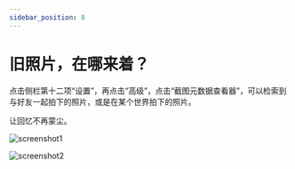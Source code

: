 ```yaml
---
sidebar_position: 8
---
```


# 旧照片，在哪来着？

点击侧栏第十二项“设置”，再点击“高级”，点击“截图元数据查看器”，可以检索到与好友一起拍下的照片，或是在某个世界拍下的照片。

让回忆不再蒙尘。


![screenshot1](https://y6jcwiyjjuikbu4r.public.blob.vercel-storage.com/screenshot/screenshot_viewer_outside-5cK2gMZz41CbU15cMYd2HOSspWTqyb.png)

![screenshot2](https://y6jcwiyjjuikbu4r.public.blob.vercel-storage.com/screenshot/screenshot_viewer-5iciWLP2Oc8DTrWhvISxzLeYzThL0v.png)
